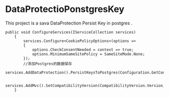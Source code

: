# DataProtectioPonstgresKey


This project is a sava DataProtection Persist Key in postgres .


    public void ConfigureServices(IServiceCollection services)
        {
            services.Configure<CookiePolicyOptions>(options =>
            {
                options.CheckConsentNeeded = context => true;
                options.MinimumSameSitePolicy = SameSiteMode.None;
            });
            //添加Postgres的数据保存
            services.AddDataProtection().PersistKeysToPostgres(Configuration.GetConnectionString("Postgre"));

            services.AddMvc().SetCompatibilityVersion(CompatibilityVersion.Version_2_2);
        }

